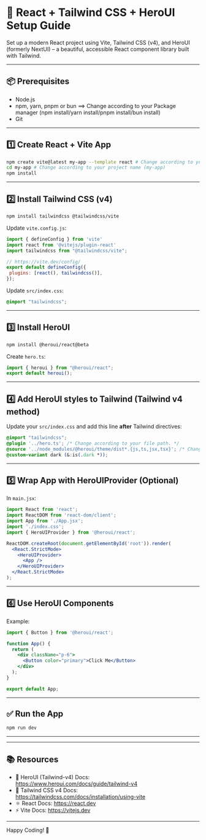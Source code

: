 # 🚀 React + Tailwind CSS + HeroUI Setup Guide

Set up a modern React project using Vite, Tailwind CSS (v4), and HeroUI (formerly NextUI) – a beautiful, accessible React component library built with Tailwind.

---

## 📦 Prerequisites

- Node.js
- npm, yarn, pnpm or bun ==> Change according to your Package manager (npm install/yarn install/pnpm install/bun install)
- Git

---

## 1️⃣ Create React + Vite App

```bash
npm create vite@latest my-app --template react # Change according to your project name (my-app)
cd my-app # Change according to your project name (my-app)
npm install
```

---

## 2️⃣ Install Tailwind CSS (v4)

```bash
npm install tailwindcss @tailwindcss/vite
```

Update `vite.config.js`:

```js
import { defineConfig } from 'vite'
import react from '@vitejs/plugin-react'
import tailwindcss from "@tailwindcss/vite";

// https://vite.dev/config/
export default defineConfig({
 plugins: [react(), tailwindcss()],
});
```

Update `src/index.css`:

```css
@import "tailwindcss";
```

---

## 3️⃣ Install HeroUI

```bash
npm install @heroui/react@beta
```

Create `hero.ts`:

```ts
import { heroui } from "@heroui/react";
export default heroui();
```

---

## 4️⃣ Add HeroUI styles to Tailwind (Tailwind v4 method)

Update your `src/index.css` and add this line **after** Tailwind directives:

```css
@import "tailwindcss";
@plugin '../hero.ts'; /* Change according to your file path. */
@source '../node_modules/@heroui/theme/dist*.{js,ts,jsx,tsx}'; /* Change according to your file path. */
@custom-variant dark (&:is(.dark *));

```

---

## 5️⃣ Wrap App with HeroUIProvider (Optional)

In `main.jsx`:

```jsx
import React from 'react';
import ReactDOM from 'react-dom/client';
import App from './App.jsx';
import './index.css';
import { HeroUIProvider } from '@heroui/react';

ReactDOM.createRoot(document.getElementById('root')).render(
  <React.StrictMode>
    <HeroUIProvider>
      <App />
    </HeroUIProvider>
  </React.StrictMode>
);
```

---

## 6️⃣ Use HeroUI Components

Example:

```jsx
import { Button } from '@heroui/react';

function App() {
  return (
    <div className="p-6">
      <Button color="primary">Click Me</Button>
    </div>
  );
}

export default App;
```

---

## ✅ Run the App

```bash
npm run dev
```

---

<!-- ## 📁 Project Structure

```tree
my-app/
├── public/
├── src/
│   ├── App.jsx
│   ├── main.jsx
│   └── index.css
├── tailwind.config.js
├── package.json
└── vite.config.js
``` -->

---

## 📚 Resources

- 📘 HeroUI (Tailwind-v4) Docs: <https://www.heroui.com/docs/guide/tailwind-v4>
- 🎨 Tailwind CSS v4 Docs: <https://tailwindcss.com/docs/installation/using-vite>
- ⚛️ React Docs: <https://react.dev>
- ⚡ Vite Docs: <https://vitejs.dev>

---

Happy Coding! 💜
